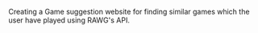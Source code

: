 Creating a Game suggestion website for finding similar games which the user have played using RAWG's API.
